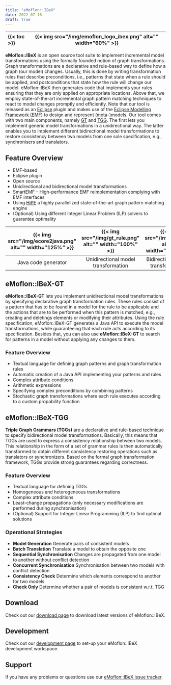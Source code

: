 ```yaml
---
title: "eMoflon::IBeX"
date: 2022-07-18
draft: true
---
```


| {{< toc >}} | {{< img src="/img/emoflon_logo_ibex.png" alt="" width="60%" >}} |
|:---|---|

**eMoflon::IBeX** is an open source tool suite to implement incremental model transformations using the formally founded notion of graph transformations. Graph transformations are a declarative and rule-based way to define how a graph (our model) changes. Usually, this is done by writing transformation rules that describe preconditions, i.e., patterns that state when a rule should be applied, and postconditions that state how the rule will change our model.
eMoflon::IBeX then generates code that implements your rules ensuring that they are only applied on appropriate locations. Above that, we employ state-of-the-art incremental graph pattern matching techniques to react to model changes promptly and efficiently. Note that our tool is released as an [Eclipse](https://www.eclipse.org) plugin and makes use of the [Eclipse Modelling Framework (EMF)](https://www.eclipse.org/modeling/emf/) to design and represent (meta-)models.
Our tool comes with two main components, namely [GT](#emoflonibex-gt) and [TGG](#emoflonibex-tgg). The first lets you implement generic model transformations in a unidirectional way. The latter enables you to implement different bidirectional model transformations to restore consistency between two models from one sole specification, e.g., synchronisers and translators.

## Feature Overview
- EMF-based
- Eclipse plugin
- Open source
- Unidirectional and bidirectional model transformations
- SmartEMF – High-performance EMF reimplementation complying with EMF interfaces
- Using [HiPE](https://github.com/HiPE-DevOps/HiPE-Updatesite) a highly parallelized state-of-the-art graph pattern matching engine
- (Optional) Using different Integer Linear Problem (ILP) solvers to guarantee optimality


| {{< img src="/img/ecore2java.png" alt="" width="125%" >}} | {{< img src="/img/gt_rule.png" alt="" width="100%" >}}  | {{< img src="/img/tgg.png" alt="" width="100%" >}} |
|:-------------------:|:-----------------------------------:|:-----------------------------------:|
| Java code generator | Unidirectional model transformation | Bidirectional model transformations |


## eMoflon::IBeX-GT
**eMoflon::IBeX-GT** lets you implement unidirectional model transformations by specifying declarative graph transformation rules.
These rules consist of a pattern that has to be found in a model for the rule to be applicable and the actions that are to be performed when this pattern is matched, e.g., creating and deletings elements or modifying their attributes.
Using the rule specification, eMoflon::IBeX-GT generates a Java API to execute the model transformations, while guaranteeing that each rule acts according to its specification.
Besides that, you can also use **eMoflon::IBeX-GT** to search for patterns in a model without applying any changes to them.

### Feature Overview

- Textual language for defining graph patterns and graph transformation rules
- Automatic creation of a Java API implementing your patterns and rules
- Complex attribute conditions
- Arithmetic expressions
- Specifying complex preconditions by combining patterns
- Stochastic graph transformations where each rule executes according to a custom propability function

## eMoflon::IBeX-TGG

**Triple Graph Grammars (TGGs)** are a declarative and rule-based technique to specify bidirectional model transformations.
Basically, this means that TGGs are used to express a consistency relationship between two models.
This relationship in the form of a set of grammar rules is then automatically transformed to obtain different consistency restoring operations such as translators or synchronizers.
Based on the formal graph transformation framework, TGGs provide strong guarantees regarding correctness.

### Feature Overview

- Textual language for defining TGGs
- Homogeneous and heterogeneous transformations
- Complex attribute conditions
- Least-change propagations (only necessary modifications are performed during synchronisation)
- (Optional) Support for Integer Linear Programming (ILP) to find optimal solutions

### Operational Strategies

- **Model Generation** Generate pairs of consistent models
- **Batch Translation** Translate a model to obtain the opposite one
- **Sequential Synchronisation** Changes are propagated from one model to another without conflict detection
- **Concurrent Synchronisation** Synchronisation between two models with conflict detection
- **Consistency Check** Determine which elements correspond to another for two models
- **Check Only** Determine whether a pair of models is consistent w.r.t. TGG


## Download

Check out our [download page](../download#emoflonibex) to download latest versions of eMoflon::IBeX.


## Development

Check out our [development page](../dev#emoflonibex) to set-up your eMoflon::IBeX development workspace.


## Support

If you have any problems or questions use our [eMoflon::IBeX issue tracker](https://github.com/eMoflon/emoflon-ibex/issues).
